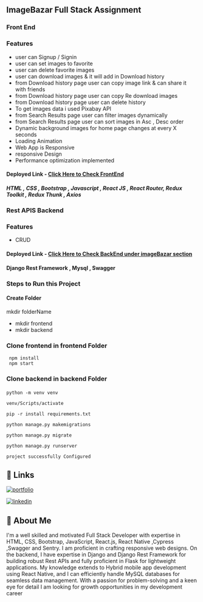 ## ImageBazar Full Stack  Assignment 

###  Front End

### Features
- user can Signup / Signin
- user can set images to favorite
- user can delete favorite images
- user can download images & it will add in Download history
- from Download history page user can copy image link & can share it with friends
- from Download history page user can copy Re download images
- from Download history page user can delete history
- To get images data i used Pixabay API
- from Search Results page user can filter images dynamically
- from Search Results page user can sort images in Asc , Desc order
- Dynamic background images for home page changes at every X seconds
- Loading Animation
- Web App is Responsive
- responsive Design
- Performance optimization implemented

#### Deployed Link -  [Click Here to Check FrontEnd](https://imagesbazar.netlify.app/)

##### HTML , CSS , Bootstrap , Javascript , React JS , React Router, Redux Toolkit , Redux Thunk , Axios


###  Rest APIS Backend

### Features
- CRUD 

#### Deployed Link -  [Click Here to Check BackEnd under imageBazar section](https://datavalidation.pythonanywhere.com/)

 #### Django Rest Framework , Mysql , Swagger   


### Steps to Run this Project
#### Create Folder 
mkdir folderName
- mkdir frontend
- mkdir backend
### Clone frontend in frontend Folder
     npm install
     npm start 

### Clone backend in backend Folder
 ####

    python -m venv venv 
    
    venv/Scripts/activate

    pip -r install requirements.txt 

    python manage.py makemigrations

    python manage.py migrate

    python manage.py runserver

    project successfully Configured


## 🔗 Links
[![portfolio](https://img.shields.io/badge/my_Website-000?style=for-the-badge&logo=ko-fi&logoColor=white)](https://ajaypratapsingh.online/)

[![linkedin](https://img.shields.io/badge/linkedin-0A66C2?style=for-the-badge&logo=linkedin&logoColor=white)](https://www.linkedin.com/in/apsingh03/)

## 🚀 About Me
I'm a well skilled and motivated Full Stack Developer with expertise in HTML, CSS, Bootstrap, JavaScript, React.js, React Native ,Cypress ,Swagger and Sentry. I am proficient in crafting responsive web designs. On the backend, I have expertise in Django and Django Rest Framework for building robust Rest APIs and fully proficient in Flask for lightweight applications. My knowledge extends to Hybrid mobile app development using React Native, and I can efficiently handle MySQL databases for seamless data management. With a passion for problem-solving and a keen eye for detail I am looking for growth opportunities in my development career


